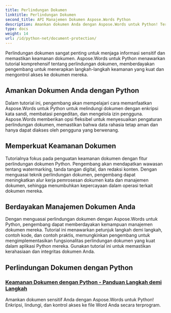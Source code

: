 ```yaml
---
title: Perlindungan Dokumen
linktitle: Perlindungan Dokumen
second_title: API Manajemen Dokumen Aspose.Words Python
description: Amankan dokumen Anda dengan Aspose.Words untuk Python! Terapkan enkripsi kata sandi, izin pengguna, dan tanda tangan digital untuk perlindungan dokumen yang kuat.
type: docs
weight: 14
url: /id/python-net/document-protection/
---
```

Perlindungan dokumen sangat penting untuk menjaga informasi sensitif dan memastikan keamanan dokumen. Aspose.Words untuk Python menawarkan tutorial komprehensif tentang perlindungan dokumen, memberdayakan pengembang untuk menerapkan langkah-langkah keamanan yang kuat dan mengontrol akses ke dokumen mereka.

## Amankan Dokumen Anda dengan Python

Dalam tutorial ini, pengembang akan mempelajari cara memanfaatkan Aspose.Words untuk Python untuk melindungi dokumen dengan enkripsi kata sandi, membatasi pengeditan, dan mengelola izin pengguna. Aspose.Words memberikan opsi fleksibel untuk menyesuaikan pengaturan perlindungan dokumen, memastikan bahwa data rahasia tetap aman dan hanya dapat diakses oleh pengguna yang berwenang.

## Memperkuat Keamanan Dokumen

Tutorialnya fokus pada penguatan keamanan dokumen dengan fitur perlindungan dokumen Python. Pengembang akan mendapatkan wawasan tentang watermarking, tanda tangan digital, dan redaksi konten. Dengan menguasai teknik perlindungan dokumen, pengembang dapat meningkatkan alur kerja pemrosesan dokumen kata dan manajemen dokumen, sehingga menumbuhkan kepercayaan dalam operasi terkait dokumen mereka.

## Berdayakan Manajemen Dokumen Anda

Dengan menguasai perlindungan dokumen dengan Aspose.Words untuk Python, pengembang dapat memberdayakan kemampuan manajemen dokumen mereka. Tutorial ini menawarkan petunjuk langkah demi langkah, contoh kode, dan contoh praktis, memungkinkan pengembang untuk mengimplementasikan fungsionalitas perlindungan dokumen yang kuat dalam aplikasi Python mereka. Gunakan tutorial ini untuk memastikan kerahasiaan dan integritas dokumen Anda.

## Perlindungan Dokumen dengan Python
### [Keamanan Dokumen dengan Python - Panduan Langkah demi Langkah](./document-security-python/)
Amankan dokumen sensitif Anda dengan Aspose.Words untuk Python! Enkripsi, lindungi, dan kontrol akses ke file Word Anda secara terprogram.